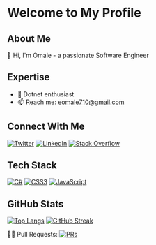 # Welcome to My Profile

## About Me
👋 Hi, I'm Omale - a passionate Software Engineer

## Expertise
- 💬 Dotnet enthusiast
- 📫 Reach me: eomale710@gmail.com

## Connect With Me
[![Twitter](https://img.shields.io/badge/Twitter-%231DA1F2.svg?style=for-the-badge&logo=Twitter&logoColor=white)](https://twitter.com/a1omale)
[![LinkedIn](https://img.shields.io/badge/LinkedIn-%230077B5.svg?style=for-the-badge&logo=linkedin&logoColor=white)](https://linkedin.com/in/omalea1/)
[![Stack Overflow](https://img.shields.io/badge/-Stack%20Overflow-F48024?style=flat&logo=stack-overflow&logoColor=white)](https://stackoverflow.com/users/22334090/omale-emmanuel-abraham)

## Tech Stack
[![C#](https://img.shields.io/badge/C%23-239120?style=flat-square&logo=c-sharp&logoColor=white)]()
[![CSS3](https://img.shields.io/badge/CSS3-1572B6?style=flat-square&logo=css3&logoColor=white)]()
[![JavaScript](https://img.shields.io/badge/JavaScript-F7DF1E?style=flat-square&logo=javascript&logoColor=black)]()

## GitHub Stats
[![Top Langs](https://github-readme-stats.vercel.app/api/top-langs/?username=emmanuelomale&layout=compact&theme=dracula)](https://github.com/emmanuelomale/github-readme-stats)
[![GitHub Streak](http://github-readme-streak-stats.herokuapp.com/?user=emmanuelomale&theme=dark)](https://git.io/streak-stats)

👨‍💻 Pull Requests:
[![PRs](https://img.shields.io/badge/-Pull%20Requests-3498db.svg)](https://github.com/emmanuelomale/pulls)

